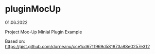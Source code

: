 # pluginMocUp
01.06.2022

Project Moc-Up
Minial Plugin Example

Based on: https://gist.github.com/dorneanu/cce1cd6711969d581873a88e0257e312
